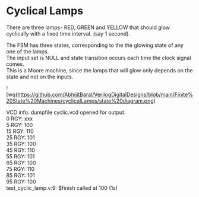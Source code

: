 # Cyclical Lamps  

There are three lamps- RED, GREEN and YELLOW that should glow cyclically with a fixed time interval. (say 1 second).  

The FSM has three states, corresponding to the the glowing state of any one of the lamps.  
The input set is NULL and state transition occurs each time the clock signal comes.  
This is a Moore machine, since the lamps that will glow only depends on the state and not on the inputs.  

![wq(https://github.com/AbhijitBaral/VerilogDigitalDesigns/blob/main/Finite%20State%20Machines/cyclicalLamps/state%20diagram.png)


VCD info: dumpfile cyclic.vcd opened for output.  
                   0 RGY: xxx  
                   5 RGY: 100  
                  15 RGY: 110  
                  25 RGY: 101  
                  35 RGY: 100  
                  45 RGY: 110  
                  55 RGY: 101  
                  65 RGY: 100  
                  75 RGY: 110  
                  85 RGY: 101  
                  95 RGY: 100  
test_cyclic_lamp.v:9: $finish called at 100 (1s)

